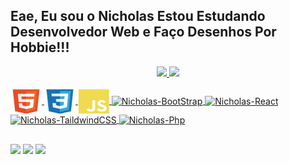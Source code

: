 ## Eae, Eu sou o Nicholas Estou Estudando Desenvolvedor Web e Faço Desenhos Por Hobbie!!!
<div align="center">
  <a href="https://github.com/Nicholas-Goes">
  <img height="150em" src="https://github-readme-stats.vercel.app/api?username=Nicholas-Goes&show_icons=true&theme=github_dark&include_all_commits=true&count_private=true"/>
  <img height="150em" src="https://github-readme-stats.vercel.app/api/top-langs/?username=Nicholas-Goes&layout=compact&langs_count=7&theme=github_dark"/>
</div>
<div style="display: inline_block"><br>
  <img align="center" alt="Nicholas-HTML" height="40" width="50" src="https://raw.githubusercontent.com/devicons/devicon/master/icons/html5/html5-original.svg">
  <img align="center" alt="Nicholas-CSS" height="40" width="50" src="https://raw.githubusercontent.com/devicons/devicon/master/icons/css3/css3-original.svg">
  <img align="center" alt="Nicholas-Js" height="40" width="50" src="https://raw.githubusercontent.com/devicons/devicon/master/icons/javascript/javascript-plain.svg">
  <img align="center" alt="Nicholas-BootStrap" height="40" width="50" src="https://cdn.jsdelivr.net/gh/devicons/devicon/icons/bootstrap/bootstrap-original.svg">
  <img align="center" alt="Nicholas-React" height="40" width="50" src="https://cdn.jsdelivr.net/gh/devicons/devicon/icons/react/react-original.svg">
  <img align="center" alt="Nicholas-TaildwindCSS" height="40" width="50" src="https://cdn.jsdelivr.net/gh/devicons/devicon/icons/tailwindcss/tailwindcss-plain.svg">
  <img align="center" alt="Nicholas-Php" height="40" width="50" src="https://cdn.jsdelivr.net/gh/devicons/devicon/icons/php/php-original.svg">
</div>

##
  
<div>
    <a href="https://www.linkedin.com/in/nicholasgoes" target="_blank"><img src="https://img.shields.io/badge/-LinkedIn-%230077B5?style=for-the-badge&logo=linkedin&logoColor=white" target="_blank"></a> 
    <a href="https://www.instagram.com/nicholasfgoes" target="_blank"><img src="https://img.shields.io/badge/-Instagram-%23E4405F?style=for-the-badge&logo=instagram&logoColor=white" target="_blank"></a>
    <a href = "mailto:nicholasfernandesdegoes@gmail.com"><img src="https://img.shields.io/badge/-Gmail-%23333?style=for-the-badge&logo=gmail&logoColor=white" target="_blank"></a>
</div>
